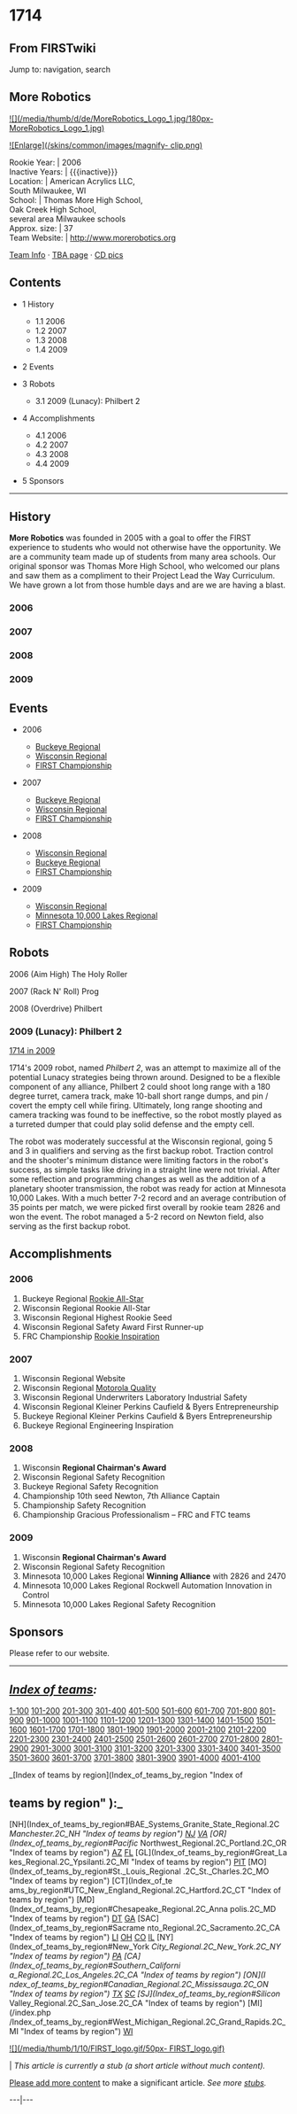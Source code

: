# 1714

## From FIRSTwiki

Jump to: navigation, search

## More Robotics

[![](/media/thumb/d/de/MoreRobotics_Logo_1.jpg/180px-
MoreRobotics_Logo_1.jpg)](Image:MoreRobotics_Logo_1.jpg)

[![Enlarge](/skins/common/images/magnify-
clip.png)](Image:MoreRobotics_Logo_1.jpg "Enlarge")

Rookie Year: | 2006<br>
Inactive Years: | {{{inactive}}}<br>
Location: | American Acrylics LLC,<br>
South Milwaukee, WI<br>
School: | Thomas More High School,<br>
Oak Creek High School,<br>
several area Milwaukee schools<br>
Approx. size: | 37<br>
Team Website: | <http://www.morerobotics.org>

[Team Info](http://frclinks.appspot.com/t/1714 "http://frclinks.appspot.com/t/1714") · [TBA page](http://www.thebluealliance.com/team/1714 "http://www.thebluealliance.com/team/1714") · [CD pics](http://www.chiefdelphi.com/media/photos/tags/frc1714 "http://www.chiefdelphi.com/media/photos/tags/frc1714")

## Contents

- 1 History

  - 1.1 2006
  - 1.2 2007
  - 1.3 2008
  - 1.4 2009

- 2 Events
- 3 Robots

  - 3.1 2009 (Lunacy): Philbert 2

- 4 Accomplishments

  - 4.1 2006
  - 4.2 2007
  - 4.3 2008
  - 4.4 2009

- 5 Sponsors

--------------------------------------------------------------------------------

## History

**More Robotics** was founded in 2005 with a goal to offer the FIRST experience to students who would not otherwise have the opportunity. We are a community team made up of students from many area schools. Our original sponsor was Thomas More High School, who welcomed our plans and saw them as a compliment to their Project Lead the Way Curriculum. We have grown a lot from those humble days and are we are having a blast.

### 2006

### 2007

### 2008

### 2009

## Events

- 2006 

  - [Buckeye Regional](Buckeye_Regional "Buckeye Regional")
  - [Wisconsin Regional](Wisconsin_Regional "Wisconsin Regional")
  - [FIRST Championship](FIRST_Championship "FIRST Championship")

- 2007 

  - [Buckeye Regional](Buckeye_Regional "Buckeye Regional")
  - [Wisconsin Regional](Wisconsin_Regional "Wisconsin Regional")
  - [FIRST Championship](FIRST_Championship "FIRST Championship")

- 2008 

  - [Wisconsin Regional](Wisconsin_Regional "Wisconsin Regional")
  - [Buckeye Regional](Buckeye_Regional "Buckeye Regional")
  - [FIRST Championship](FIRST_Championship "FIRST Championship")

- 2009 

  - [Wisconsin Regional](Wisconsin_Regional "Wisconsin Regional")
  - [Minnesota 10,000 Lakes Regional](Minnesota_10%2C000_Lakes_Regional "Minnesota 10,000 Lakes Regional")
  - [FIRST Championship](FIRST_Championship "FIRST Championship")

## Robots

2006 (Aim High) The Holy Roller

2007 (Rack N' Roll) Prog

2008 (Overdrive) Philbert

### 2009 (Lunacy): Philbert 2

[1714 in 2009](1714_in_2009 "1714 in 2009")

1714's 2009 robot, named _Philbert 2_, was an attempt to maximize all of the potential Lunacy strategies being thrown around. Designed to be a flexible component of any alliance, Philbert 2 could shoot long range with a 180 degree turret, camera track, make 10-ball short range dumps, and pin / covert the empty cell while firing. Ultimately, long range shooting and camera tracking was found to be ineffective, so the robot mostly played as a turreted dumper that could play solid defense and the empty cell.

The robot was moderately successful at the Wisconsin regional, going 5 and 3 in qualifiers and serving as the first backup robot. Traction control and the shooter's minimum distance were limiting factors in the robot's success, as simple tasks like driving in a straight line were not trivial. After some reflection and programming changes as well as the addition of a planetary shooter transmission, the robot was ready for action at Minnesota 10,000 Lakes. With a much better 7-2 record and an average contribution of 35 points per match, we were picked first overall by rookie team 2826 and won the event. The robot managed a 5-2 record on Newton field, also serving as the first backup robot.

## Accomplishments

### 2006

1. Buckeye Regional [Rookie All-Star](/index.php?title=Rookie_All-Star&action=edit "Rookie All-Star")
2. Wisconsin Regional Rookie All-Star
3. Wisconsin Regional Highest Rookie Seed
4. Wisconsin Regional Safety Award First Runner-up
5. FRC Championship [Rookie Inspiration](/index.php?title=Rookie_Inspiration&action=edit "Rookie Inspiration")

### 2007

1. Wisconsin Regional Website
2. Wisconsin Regional [Motorola Quality](/index.php?title=Motorola_Quality&action=edit "Motorola Quality")
3. Wisconsin Regional Underwriters Laboratory Industrial Safety
4. Wisconsin Regional Kleiner Perkins Caufield & Byers Entrepreneurship
5. Buckeye Regional Kleiner Perkins Caufield & Byers Entrepreneurship
6. Buckeye Regional Engineering Inspiration

### 2008

1. Wisconsin **Regional Chairman's Award**
2. Wisconsin Regional Safety Recognition
3. Buckeye Regional Safety Recognition
4. Championship 10th seed Newton, 7th Alliance Captain
5. Championship Safety Recognition
6. Championship Gracious Professionalism – FRC and FTC teams

### 2009

1. Wisconsin **Regional Chairman's Award**
2. Wisconsin Regional Safety Recognition
3. Minnesota 10,000 Lakes Regional **Winning Alliance** with 2826 and 2470
4. Minnesota 10,000 Lakes Regional Rockwell Automation Innovation in Control
5. Minnesota 10,000 Lakes Regional Safety Recognition

## Sponsors

Please refer to our website.

--------------------------------------------------------------------------------

## _[Index of teams](Index_of_teams "Index of teams"):_

[1-100](Index_of_teams#1-100 "Index of teams") [101-200](Index_of_teams#101-200 "Index of teams") [201-300](Index_of_teams#201-300 "Index of teams") [301-400](Index_of_teams#301-400 "Index of teams") [401-500](Index_of_teams#401-500 "Index of teams") [501-600](Index_of_teams#501-600 "Index of teams") [601-700](Index_of_teams#601-700 "Index of teams") [701-800](Index_of_teams#701-800 "Index of teams") [801-900](Index_of_teams#801-900 "Index of teams") [901-1000](Index_of_teams#901-1000 "Index of teams") [1001-1100](Index_of_teams#1001-1100 "Index of teams") [1101-1200](Index_of_teams#1101-1200 "Index of teams") [1201-1300](Index_of_teams#1201-1300 "Index of teams") [1301-1400](Index_of_teams#1301-1400 "Index of teams") [1401-1500](Index_of_teams#1401-1500 "Index of teams") [1501-1600](Index_of_teams#1501-1600 "Index of teams") [1601-1700](Index_of_teams#1601-1700 "Index of teams") [1701-1800](Index_of_teams#1701-1800 "Index of teams") [1801-1900](Index_of_teams#1801-1900 "Index of teams") [1901-2000](Index_of_teams#1901-2000 "Index of teams") [2001-2100](Index_of_teams#2001-2100 "Index of teams") [2101-2200](Index_of_teams#2101-2200 "Index of teams") [2201-2300](Index_of_teams#2201-2300 "Index of teams") [2301-2400](Index_of_teams#2301-2400 "Index of teams") [2401-2500](Index_of_teams#2401-2500 "Index of teams") [2501-2600](Index_of_teams#2501-2600 "Index of teams") [2601-2700](Index_of_teams#2601-2700 "Index of teams") [2701-2800](Index_of_teams#2701-2800 "Index of teams") [2801-2900](Index_of_teams#2801-2900 "Index of teams") [2901-3000](Index_of_teams#2901-3000 "Index of teams") [3001-3100](Index_of_teams#3001-3100 "Index of teams") [3101-3200](Index_of_teams#3101-3200 "Index of teams") [3201-3300](Index_of_teams#3201-3300 "Index of teams") [3301-3400](Index_of_teams#3301-3400 "Index of teams") [3401-3500](Index_of_teams#3401-3500 "Index of teams") [3501-3600](Index_of_teams#3501-3600 "Index of teams") [3601-3700](Index_of_teams#3601-3700 "Index of teams") [3701-3800](Index_of_teams#3701-3800 "Index of teams") [3801-3900](Index_of_teams#3801-3900 "Index of teams") [3901-4000](Index_of_teams#3901-4000 "Index of teams") [4001-4100](Index_of_teams#4001-4100 "Index of teams")

_[Index of teams by region](Index_of_teams_by_region "Index of

## teams by region" ):_

[NH](Index_of_teams_by_region#BAE_Systems_Granite_State_Regional.2C
_Manchester.2C_NH "Index of teams by region") [NJ](Index_of_teams_by_region#New_Jersey_Regional.2C_Trenton.2C_NJ "Index of teams by region") [VA](Index_of_teams_by_region#NASA.2FVCU_Regional.2C_Richmond.2C_VA "Index of teams by region") [OR](Index_of_teams_by_region#Pacific_
Northwest_Regional.2C_Portland.2C_OR "Index of teams by region") [AZ](Index_of_teams_by_region#Arizona_Regional.2C_Phoenix.2C_AZ "Index of teams by region") [FL](Index_of_teams_by_region#Florida_Regional.2C_Orlando.2C_FL "Index of teams by region") [GL](Index_of_teams_by_region#Great_La
kes_Regional.2C_Ypsilanti.2C_MI "Index of teams by region") [PIT](Index_of_teams_by_region#Pittsburgh_Regional.2C_Pittsburgh.2C_PA "Index of
teams by region") [MO](Index_of_teams_by_region#St._Louis_Regional
.2C_St._Charles.2C_MO "Index of teams by region") [CT](Index_of_te
ams_by_region#UTC_New_England_Regional.2C_Hartford.2C_CT "Index of teams by
region") [MD](Index_of_teams_by_region#Chesapeake_Regional.2C_Anna
polis.2C_MD "Index of teams by region") [DT](Index_of_teams_by_region#Detroit_Regional.2C_Detroit.2C_MI "Index of teams by region") [GA](Index_of_teams_by_region#Peachtree_Regional.2C_Duluth.2C_GA "Index of teams by region") [SAC](Index_of_teams_by_region#Sacrame
nto_Regional.2C_Sacramento.2C_CA "Index of teams by region") [LI](Index_of_teams_by_region#SBPLI_Long_Island_Regional.2C_Brentwood.2C_NY "Index
of teams by region") [OH](Index_of_teams_by_region#Buckeye_Regional.2C_Cleveland.2C_OH "Index of teams by region") [CO](Index_of_teams_by_region#Colorado_Regional.2C_Denver.2C_CO "Index of teams by region") [IL](Index_of_teams_by_region#Midwest_Regional.2C_Evanston.2C_IL "Index of teams by region") [NY](Index_of_teams_by_region#New_York
_City_Regional.2C_New_York.2C_NY "Index of teams by region") [PA](Index_of_teams_by_region#Philadelphia_Regional.2C_Philadelphia.2C_PA "Index of
teams by region") [CA](Index_of_teams_by_region#Southern_Californi
a_Regional.2C_Los_Angeles.2C_CA "Index of teams by region") [ON](I
ndex_of_teams_by_region#Canadian_Regional.2C_Mississauga.2C_ON "Index of teams
by region") [TX](Index_of_teams_by_region#Lone_Star_Regional.2C_Houston.2C_TX "Index of teams by region") [SC](Index_of_teams_by_region#Palmetto_Regional.2C_Columbia.2C_SC "Index of teams by region") [SJ](Index_of_teams_by_region#Silicon_
Valley_Regional.2C_San_Jose.2C_CA "Index of teams by region") [MI](/index.php
/Index_of_teams_by_region#West_Michigan_Regional.2C_Grand_Rapids.2C_MI "Index
of teams by region") [WI](Index_of_teams_by_region#Wisconsin_Regional.2C_Milwaukee.2C_WI "Index of teams by region")

[![](/media/thumb/1/10/FIRST_logo.gif/50px-
FIRST_logo.gif)](Image:FIRST_logo.gif)

| _This article is currently a stub (a short article without much content)._

[Please add more content](http://www.firstwiki.net/index.php?title=1714&action=edit "http://www.firstwiki.net/index.php?title=1714&action=edit") to make a significant article. _See more [stubs](Special:Shortpages "Special:Shortpages")._

---|---
